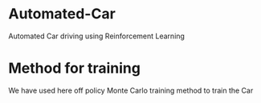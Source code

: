 # Automated-Car
Automated Car driving using Reinforcement Learning

# Method for training
We have used here off policy Monte Carlo training method to train the Car
